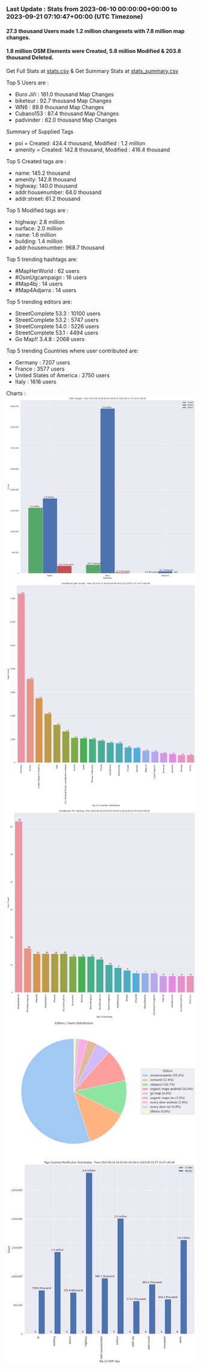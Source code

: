 ### Last Update : Stats from 2023-06-10 00:00:00+00:00 to 2023-09-21 07:10:47+00:00 (UTC Timezone)

#### 27.3 thousand Users made 1.2 million changesets with 7.8 million map changes.
#### 1.8 million OSM Elements were Created, 5.8 million Modified & 203.8 thousand Deleted.
Get Full Stats at [stats.csv](/stats/fieldmappers/Daily/stats.csv)
 & Get Summary Stats at [stats_summary.csv](/stats/fieldmappers/Daily/stats_summary.csv)

Top 5 Users are : 
- Đuro Jiří : 161.0 thousand Map Changes
- biketeur : 92.7 thousand Map Changes
- WN6 : 89.8 thousand Map Changes
- Cubano153 : 87.4 thousand Map Changes
- padvinder : 62.0 thousand Map Changes

Summary of Supplied Tags
- poi = Created: 424.4 thousand, Modified : 1.2 million
- amenity = Created: 142.8 thousand, Modified : 416.4 thousand


Top 5 Created tags are :
- name: 145.2 thousand
- amenity: 142.8 thousand
- highway: 140.0 thousand
- addr:housenumber: 64.0 thousand
- addr:street: 61.2 thousand


Top 5 Modified tags are :
- highway: 2.8 million
- surface: 2.0 million
- name: 1.6 million
- building: 1.4 million
- addr:housenumber: 968.7 thousand


Top 5 trending hashtags are:
- #MapHerWorld : 62 users
- #OsmUgcampaign : 16 users
- #Map4bj : 14 users
- #Map4Adjarra : 14 users


Top 5 trending editors are:
- StreetComplete 53.3 : 10100 users
- StreetComplete 53.2 : 5747 users
- StreetComplete 54.0 : 5226 users
- StreetComplete 53.1 : 4494 users
- Go Map!! 3.4.8 : 2068 users


Top 5 trending Countries where user contributed are:
- Germany : 7207 users
- France : 3577 users
- United States of America : 2750 users
- Italy : 1616 users


 Charts : 
![Alt text](./stats_osm_changes.png) 
![Alt text](./stats_users_per_country.png) 
![Alt text](./stats_users_per_hashtag.png) 
![Alt text](./stats_editors_pie_chart.png) 
![Alt text](./stats_tags.png) 
